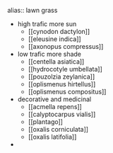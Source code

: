 alias:: lawn grass

- high trafic more sun
	- [[cynodon dactylon]]
	- [[eleusine indica]]
	- [[axonopus compressus]]
- low trafic more shade
	- [[centella asiatica]]
	- [[hydrocotyle umbellata]]
	- [[pouzolzia zeylanica]]
	- [[oplismenus hirtellus]]
	- [[oplismenus compositus]]
- decorative and medicinal
	- [[acmella repens]]
	- [[calyptocarpus vialis]]
	- [[plantago]]
	- [[oxalis corniculata]]
	- [[oxalis latifolia]]
-